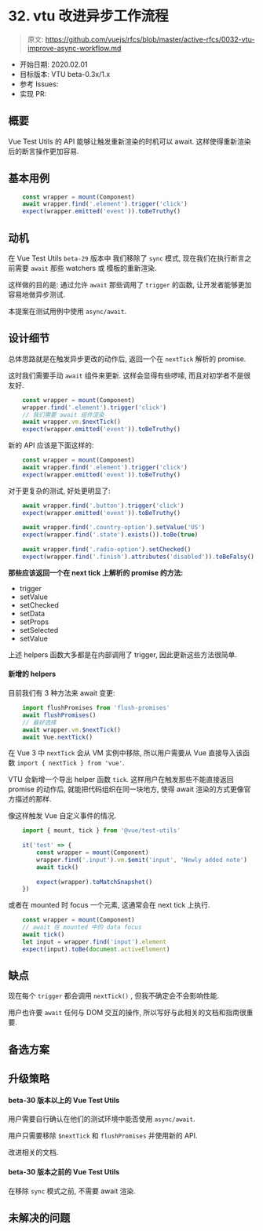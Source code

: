 # 32. vtu 改进异步工作流程

> 原文: <https://github.com/vuejs/rfcs/blob/master/active-rfcs/0032-vtu-improve-async-workflow.md>

- 开始日期: 2020.02.01
- 目标版本: VTU beta-0.3x/1.x
- 参考 Issues:
- 实现 PR:

## 概要

Vue Test Utils 的 API 能够让触发重新渲染的时机可以 await. 这样使得重新渲染后的断言操作更加容易.

## 基本用例
```js
    const wrapper = mount(Component)
    await wrapper.find('.element').trigger('click')
    expect(wrapper.emitted('event')).toBeTruthy()
```
## 动机

在 Vue Test Utils `beta-29` 版本中 我们移除了 `sync` 模式, 现在我们在执行断言之前需要 `await` 那些 watchers 或 模板的重新渲染.

这样做的目的是: 通过允许 `await` 那些调用了 `trigger` 的函数, 让开发者能够更加容易地做异步测试. 

本提案在测试用例中使用 `async/await`.

## 设计细节

总体思路就是在触发异步更改的动作后, 返回一个在 `nextTick` 解析的 promise. 

这时我们需要手动 `await` 组件来更新. 这样会显得有些啰嗦, 而且对初学者不是很友好.

```js
    const wrapper = mount(Component)
    wrapper.find('.element').trigger('click')
    // 我们需要 await 组件渲染
    await wrapper.vm.$nextTick()
    expect(wrapper.emitted('event')).toBeTruthy()
```

新的 API 应该是下面这样的:

```js
    const wrapper = mount(Component)
    await wrapper.find('.element').trigger('click')
    expect(wrapper.emitted('event')).toBeTruthy()
```

对于更复杂的测试, 好处更明显了:

```js
    await wrapper.find('.button').trigger('click')
    expect(wrapper.emitted('event')).toBeTruthy()
    
    await wrapper.find('.country-option').setValue('US')
    expect(wrapper.find('.state').exists()).toBe(true)
    
    await wrapper.find('.radio-option').setChecked()
    expect(wrapper.find('.finish').attributes('disabled')).toBeFalsy()  
```

**那些应该返回一个在 next tick 上解析的 promise 的方法:**

- trigger
- setValue
- setChecked
- setData
- setProps
- setSelected
- setValue

上述 helpers 函数大多都是在内部调用了 trigger, 因此更新这些方法很简单.

#### 新增的 helpers

目前我们有 3 种方法来 await 变更:

```js
    import flushPromises from 'flush-promises'
    await flushPromises()
    // 最好选择
    await wrapper.vm.$nextTick()
    await Vue.nextTick()
```

在 Vue 3 中 `nextTick` 会从 VM 实例中移除, 所以用户需要从 Vue 直接导入该函数 `import { nextTick } from 'vue'`. 

VTU 会新增一个导出 helper 函数 `tick`. 这样用户在触发那些不能直接返回 promise 的动作后, 就能把代码组织在同一块地方, 使得 await 渲染的方式更像官方描述的那样.

像这样触发 Vue 自定义事件的情况.

```js
    import { mount, tick } from '@vue/test-utils'
    
    it('test' => {
    	const wrapper = mount(Component)
     	wrapper.find('.input').vm.$emit('input', 'Newly added note')	
    	await tick()
    
    	expect(wrapper).toMatchSnapshot()
    })
```

或者在 mounted 时 focus 一个元素, 这通常会在 next tick 上执行.

```js
    const wrapper = mount(Component)
    // await 在 mounted 中的 data focus
    await tick()
    let input = wrapper.find('input').element
    expect(input).toBe(document.activeElement)
```

## 缺点

现在每个 `trigger` 都会调用 `nextTick()` , 但我不确定会不会影响性能.

用户也许要 `await` 任何与 DOM 交互的操作, 所以写好与此相关的文档和指南很重要.

## 备选方案

## 升级策略

#### beta-30 版本以上的 Vue Test Utils 

用户需要自行确认在他们的测试环境中能否使用 `async/await`.

用户只需要移除 `$nextTick` 和 `flushPromises` 并使用新的 API.

改进相关的文档.

#### beta-30 版本之前的 Vue Test Utils 

在移除 `sync` 模式之前, 不需要 await 渲染.

## 未解决的问题